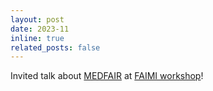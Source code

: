 ```yaml
---
layout: post
date: 2023-11
inline: true
related_posts: false
---
```


Invited talk about [MEDFAIR](https://arxiv.org/abs/2210.01725) at [FAIMI workshop](https://faimi-workshop.github.io/2023-online/)! 
